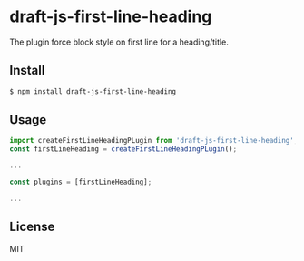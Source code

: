 # draft-js-first-line-heading
The plugin force block style on first line for a heading/title.

## Install

```bash
$ npm install draft-js-first-line-heading
```

## Usage

```js
import createFirstLineHeadingPLugin from 'draft-js-first-line-heading';
const firstLineHeading = createFirstLineHeadingPLugin();

...

const plugins = [firstLineHeading];

...

```

## License
MIT
